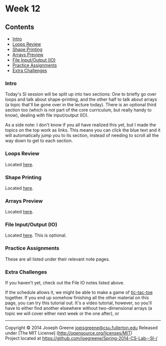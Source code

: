 # Week 12

## Contents
- [Intro](#intro)
- [Loops Review](#loops-review)
- [Shape Printing](#shape-printing)
- [Arrays Preview](#arrays-preview)
- [File Input/Output (IO)](#file-inputoutput-IO)
- [Practice Assignments](#practice-assignments)
- [Extra Challenges](#extra-challenges)

### Intro
Today's SI session will be split up into two sections: One to briefly go over loops and talk about shape-printing, and the other half to talk about arrays 
(a topic that'll be gone over in the lecture today). There is an optional third section too (which is not part of the core curriculum, but really handy 
to know), dealing with file input/output (IO).

As a side note: I don't know if you all have realized this yet, but I made the topics on the top work as links. This means you can click the blue text and it 
will automatically jump you to its section, instead of needing to scroll all the way down to get to each section.

### Loops Review
Located [here](Loops.md).

### Shape Printing
Located [here](Shape_printing.md).

### Arrays Preview
Located [here](Arrays.md).

### File Input/Output (IO)
Located [here](File_IO.md). This is optional.

### Practice Assignments
These are all listed under their relevant note pages.

### Extra Challenges
If you haven't yet, check out the File IO notes listed above.

If the schedule allows it, we might be able to make a game of [tic-tac-toe](#http://xoax.net/cpp/crs/console/lessons/Lesson9/) together. If you end up 
somehow finishing all the other material on this page, you can try this tutorial out. It's a video tutorial, however, so you'll have to either find another elsewhere 
without two-dimensional arrays (a topic we will cover either next week or the one after), or 

-------------------------------------------------------------------------------
Copyright &copy; 2014 Joseph Greene <joeisgreene@csu.fullerton.edu>
Released under [The MIT License] (http://opensource.org/licenses/MIT)  
Project located at <https://github.com/joegreene/Spring-2014-CS-Lab--SI-/>
